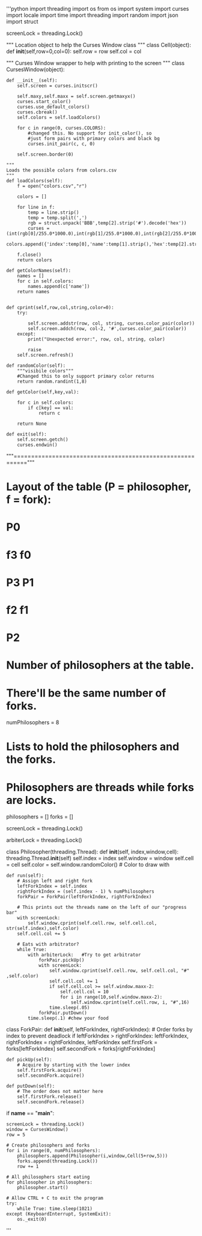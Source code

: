 '''python
import threading
import os
from os import system
import curses
import locale
import time
import threading
import random
import json
import struct

screenLock = threading.Lock()

"""
Location object to help the Curses Window class
"""
class Cell(object):
    def __init__(self,row=0,col=0):
        self.row = row
        self.col = col

"""
Curses Window wrapper to help with printing to the screen
"""
class CursesWindow(object):
        
    def __init__(self):
        self.screen = curses.initscr()

        self.maxy,self.maxx = self.screen.getmaxyx()
        curses.start_color()
        curses.use_default_colors()
        curses.cbreak()
        self.colors = self.loadColors()

        for c in range(0, curses.COLORS):
            #changed this. No support for init_color(), so 
            #just form pairs with primary colors and black bg
            curses.init_pair(c, c, 0)

        self.screen.border(0)    

    """
    Loads the possible colors from colors.csv
    """
    def loadColors(self):
        f = open("colors.csv","r")

        colors = []

        for line in f:
            temp = line.strip()
            temp = temp.split(',')
            rgb = struct.unpack('BBB',temp[2].strip('#').decode('hex'))
            curses = (int(rgb[0]/255.0*1000.0),int(rgb[1]/255.0*1000.0),int(rgb[2]/255.0*1000.0))
            colors.append({'index':temp[0],'name':temp[1].strip(),'hex':temp[2].strip(),'curses':curses,'rgb':rgb})

        f.close()
        return colors
    
    def getColorNames(self):
        names = []
        for c in self.colors:
            names.append(c['name'])
        return names

    
    def cprint(self,row,col,string,color=0):
        try: 
        
            self.screen.addstr(row, col, string, curses.color_pair(color))
            self.screen.addch(row, col-2, '#',curses.color_pair(color))      
        except:
            print("Unexpected error:", row, col, string, color)
            
            raise
        self.screen.refresh()
    
    def randomColor(self):
        """visibile colors"""
        #Changed this to only support primary color returns
        return random.randint(1,8)
        
    def getColor(self,key,val):
        
        for c in self.colors:
            if c[key] == val:
                return c
        
        return None
        
    def exit(self):
        self.screen.getch()
        curses.endwin()
        

"""=========================================================="""

# Layout of the table (P = philosopher, f = fork):
#          P0
#       f3    f0
#     P3        P1
#       f2    f1
#          P2

# Number of philosophers at the table. 
# There'll be the same number of forks.
numPhilosophers = 8

# Lists to hold the philosophers and the forks.
# Philosophers are threads while forks are locks.
philosophers = []
forks = []

screenLock = threading.Lock()

arbiterLock = threading.Lock()

class Philosopher(threading.Thread):
    def __init__(self, index,window,cell):
        threading.Thread.__init__(self)
        self.index = index
        self.window = window
        self.cell = cell
        self.color = self.window.randomColor()  # Color to draw with
        
        

    def run(self):
        # Assign left and right fork
        leftForkIndex = self.index
        rightForkIndex = (self.index - 1) % numPhilosophers
        forkPair = ForkPair(leftForkIndex, rightForkIndex)
        
        # This prints out the threads name on the left of our "progress bar"
        with screenLock:
            self.window.cprint(self.cell.row, self.cell.col, str(self.index),self.color)
        self.cell.col += 5

        # Eats with arbitrator?
        while True:
            with arbiterLock:   #Try to get arbitrator
                forkPair.pickUp()
                with screenLock:
                    self.window.cprint(self.cell.row, self.cell.col, "#" ,self.color)
                    self.cell.col += 1
                    if self.cell.col >= self.window.maxx-2:
                        self.cell.col = 10
                        for i in range(10,self.window.maxx-2):
                            self.window.cprint(self.cell.row, i, "#",16)
                    time.sleep(.05)
                forkPair.putDown()
            time.sleep(.1) #chew your food

class ForkPair:
    def __init__(self, leftForkIndex, rightForkIndex):
        # Order forks by index to prevent deadlock
        if leftForkIndex > rightForkIndex:
            leftForkIndex, rightForkIndex = rightForkIndex, leftForkIndex
        self.firstFork = forks[leftForkIndex]
        self.secondFork = forks[rightForkIndex]
    

    def pickUp(self):
        # Acquire by starting with the lower index
        self.firstFork.acquire()
        self.secondFork.acquire()

    def putDown(self):
        # The order does not matter here
        self.firstFork.release()
        self.secondFork.release()

if __name__ == "__main__":

    screenLock = threading.Lock()
    window = CursesWindow()
    row = 5
    
    # Create philosophers and forks
    for i in range(0, numPhilosophers):
        philosophers.append(Philosopher(i,window,Cell(5+row,5)))
        forks.append(threading.Lock())
        row += 1

    # All philosophers start eating
    for philosopher in philosophers:
        philosopher.start()

    # Allow CTRL + C to exit the program
    try:
        while True: time.sleep(1021)
    except (KeyboardInterrupt, SystemExit):
        os._exit(0)
'''